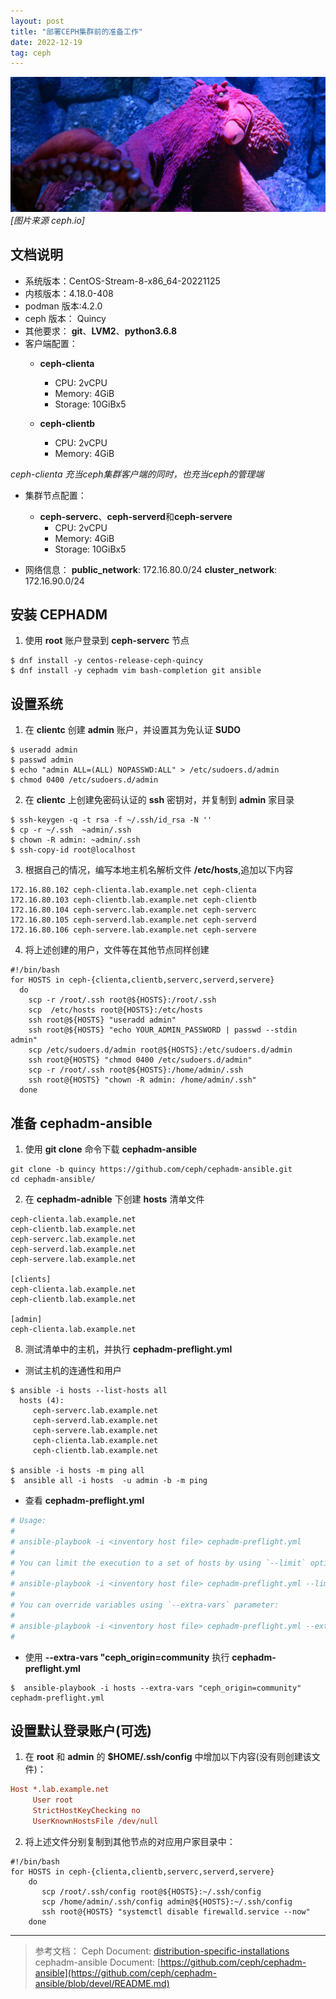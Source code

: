 ```yaml
---
layout: post
title: "部署CEPH集群前的准备工作"
date: 2022-12-19
tag: ceph
---
```


![Ceph](/assets/images/2022-12-19/photo-squid-02.jpg)
*\[图片来源 ceph.io\]*

## 文档说明

- 系统版本：CentOS-Stream-8-x86_64-20221125
- 内核版本：4.18.0-408
- podman 版本:4.2.0
- ceph 版本： Quincy
- 其他要求： **git**、**LVM2**、**python3.6.8**
- 客户端配置：
  - **ceph-clienta**
    - CPU: 2vCPU
    - Memory: 4GiB
    - Storage: 10GiBx5

  - **ceph-clientb**
    - CPU: 2vCPU
    - Memory: 4GiB

*ceph-clienta 充当ceph集群客户端的同时，也充当ceph的管理端*

- 集群节点配置：
  - **ceph-serverc**、**ceph-serverd**和**ceph-servere**
    - CPU: 2vCPU
    - Memory: 4GiB
    - Storage: 10GiBx5

- 网络信息：
  **public_network**: 172.16.80.0/24
  **cluster_network**: 172.16.90.0/24    

## 安装 CEPHADM 

1. 使用 **root** 账户登录到 **ceph-serverc** 节点
```shell
$ dnf install -y centos-release-ceph-quincy
$ dnf install -y cephadm vim bash-completion git ansible
```

## 设置系统

1. 在 **clientc** 创建 **admin** 账户，并设置其为免认证 **SUDO**
```shell
$ useradd admin
$ passwd admin
$ echo "admin ALL=(ALL) NOPASSWD:ALL" > /etc/sudoers.d/admin
$ chmod 0400 /etc/sudoers.d/admin
```

2. 在 **clientc** 上创建免密码认证的 **ssh** 密钥对，并复制到 **admin** 家目录
```shell
$ ssh-keygen -q -t rsa -f ~/.ssh/id_rsa -N ''
$ cp -r ~/.ssh  ~admin/.ssh
$ chown -R admin: ~admin/.ssh
$ ssh-copy-id root@localhost
```

3. 根据自己的情况，编写本地主机名解析文件 **/etc/hosts**,追加以下内容
```shell
172.16.80.102 ceph-clienta.lab.example.net ceph-clienta
172.16.80.103 ceph-clientb.lab.example.net ceph-clientb
172.16.80.104 ceph-serverc.lab.example.net ceph-serverc
172.16.80.105 ceph-serverd.lab.example.net ceph-serverd
172.16.80.106 ceph-servere.lab.example.net ceph-servere
```

4. 将上述创建的用户，文件等在其他节点同样创建
```shell
#!/bin/bash
for HOSTS in ceph-{clienta,clientb,serverc,serverd,servere}
  do
    scp -r /root/.ssh root@${HOSTS}:/root/.ssh
    scp  /etc/hosts root@{HOSTS}:/etc/hosts
    ssh root@${HOSTS} "useradd admin"
    ssh root@${HOSTS} "echo YOUR_ADMIN_PASSWORD | passwd --stdin admin"
    scp /etc/sudoers.d/admin root@${HOSTS}:/etc/sudoers.d/admin
    ssh root@{HOSTS} "chmod 0400 /etc/sudoers.d/admin"
    scp -r /root/.ssh root@${HOSTS}:/home/admin/.ssh
    ssh root@{HOSTS} "chown -R admin: /home/admin/.ssh"
  done
```

## 准备 cephadm-ansible

1. 使用 **git clone** 命令下载 **cephadm-ansible**
```shell
git clone -b quincy https://github.com/ceph/cephadm-ansible.git
cd cephadm-ansible/
```

2. 在 **cephadm-adnible** 下创建 **hosts** 清单文件
```shell
ceph-clienta.lab.example.net
ceph-clientb.lab.example.net
ceph-serverc.lab.example.net
ceph-serverd.lab.example.net
ceph-servere.lab.example.net

[clients]
ceph-clienta.lab.example.net
ceph-clientb.lab.example.net

[admin]
ceph-clienta.lab.example.net
```

8. 测试清单中的主机，并执行 **cephadm-preflight.yml**
- 测试主机的连通性和用户
```shell
$ ansible -i hosts --list-hosts all
  hosts (4):
     ceph-serverc.lab.example.net
     ceph-serverd.lab.example.net
     ceph-servere.lab.example.net
     ceph-clienta.lab.example.net
     ceph-clientb.lab.example.net
  
$ ansible -i hosts -m ping all
$  ansible all -i hosts  -u admin -b -m ping
```
  
- 查看 **cephadm-preflight.yml**

```yaml
# Usage:
#
# ansible-playbook -i <inventory host file> cephadm-preflight.yml
#
# You can limit the execution to a set of hosts by using `--limit` option:
#
# ansible-playbook -i <inventory host file> cephadm-preflight.yml --limit <my_osd_group|my_node_name>
#
# You can override variables using `--extra-vars` parameter:
#
# ansible-playbook -i <inventory host file> cephadm-preflight.yml --extra-vars "ceph_origin=rhcs"
#
```

- 使用 **--extra-vars "ceph_origin=community** 执行 **cephadm-preflight.yml**
```shell
$  ansible-playbook -i hosts --extra-vars "ceph_origin=community" cephadm-preflight.yml
```

## 设置默认登录账户(可选)

1. 在 **root** 和 **admin** 的 **$HOME/.ssh/config** 中增加以下内容(没有则创建该文件)：
```ini
Host *.lab.example.net
     User root
     StrictHostKeyChecking no
     UserKnownHostsFile /dev/null
```
  
2. 将上述文件分别复制到其他节点的对应用户家目录中：
```shell
#!/bin/bash
for HOSTS in ceph-{clienta,clientb,serverc,serverd,servere}
    do
       scp /root/.ssh/config root@${HOSTS}:~/.ssh/config
       scp /home/admin/.ssh/config admin@${HOSTS}:~/.ssh/config
       ssh root@{HOSTS} "systemctl disable firewalld.service --now"
    done
```   

---
> 参考文档：
> Ceph  Document: [distribution-specific-installations](https://docs.ceph.com/en/latest/cephadm/install/#distribution-specific-installations)
> cephadm-ansible Document: [https://github.com/ceph/cephadm-ansible](https://github.com/ceph/cephadm-ansible/blob/devel/README.md)
